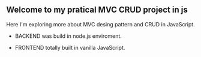 ## Welcome to my pratical MVC CRUD project in js

Here I'm exploring more about MVC desing pattern and CRUD in JavaScript.

- BACKEND was build in node.js enviroment.

- FRONTEND totally built in vanilla JavaScript.

### 